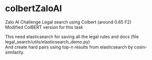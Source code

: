 # colbertZaloAI
Zalo AI Challenge Legal search using Colbert (around 0.65 F2)
<br>Modified ColBERT version for this task

This need elasticsearch for saving all the legal rules and docs (file legal_search/utils/elasticsearch_demo.py) <br>
And create hard pairs using top-n results from elasticsearch by cosin-similarity.
